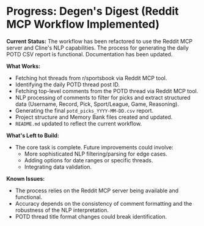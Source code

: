 # Progress: Degen's Digest (Reddit MCP Workflow Implemented)

**Current Status:** The workflow has been refactored to use the Reddit MCP server and Cline's NLP capabilities. The process for generating the daily POTD CSV report is functional. Documentation has been updated.

**What Works:**
-   Fetching hot threads from r/sportsbook via Reddit MCP tool.
-   Identifying the daily POTD thread post ID.
-   Fetching top-level comments from the POTD thread via Reddit MCP tool.
-   NLP processing of comments to filter for picks and extract structured data (Username, Record, Pick, Sport/League, Game, Reasoning).
-   Generating the final `potd_picks_YYYY-MM-DD.csv` report.
-   Project structure and Memory Bank files created and updated.
-   `README.md` updated to reflect the current workflow.

**What's Left to Build:**
-   The core task is complete. Future improvements could involve:
    -   More sophisticated NLP filtering/parsing for edge cases.
    -   Adding options for date ranges or specific threads.
    -   Integrating data validation.

**Known Issues:**
-   The process relies on the Reddit MCP server being available and functional.
-   Accuracy depends on the consistency of comment formatting and the robustness of the NLP interpretation.
-   POTD thread title format changes could break identification.
